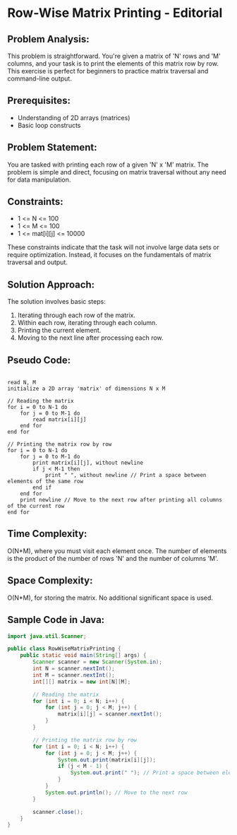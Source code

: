 # Row-Wise Matrix Printing - Editorial

## Problem Analysis:
This problem is straightforward. You're given a matrix of 'N' rows and 'M' columns, and your task is to print the elements of this matrix row by row. This exercise is perfect for beginners to practice matrix traversal and command-line output.

## Prerequisites:
- Understanding of 2D arrays (matrices)
- Basic loop constructs

## Problem Statement:
You are tasked with printing each row of a given 'N' x 'M' matrix. The problem is simple and direct, focusing on matrix traversal without any need for data manipulation.

## Constraints:
- 1 <= N <= 100
- 1 <= M <= 100
- 1 <= mat[i][j] <= 10000

These constraints indicate that the task will not involve large data sets or require optimization. Instead, it focuses on the fundamentals of matrix traversal and output.

## Solution Approach:
The solution involves basic steps:
1. Iterating through each row of the matrix.
2. Within each row, iterating through each column.
3. Printing the current element.
4. Moving to the next line after processing each row.

## Pseudo Code:

<pre><code>
read N, M
initialize a 2D array 'matrix' of dimensions N x M

// Reading the matrix
for i = 0 to N-1 do
    for j = 0 to M-1 do
        read matrix[i][j]
    end for
end for

// Printing the matrix row by row
for i = 0 to N-1 do
    for j = 0 to M-1 do
        print matrix[i][j], without newline
        if j < M-1 then
            print " ", without newline // Print a space between elements of the same row
        end if
    end for
    print newline // Move to the next row after printing all columns of the current row
end for
</code></pre>

## Time Complexity:
O(N*M), where you must visit each element once. The number of elements is the product of the number of rows 'N' and the number of columns 'M'.

## Space Complexity:
O(N*M), for storing the matrix. No additional significant space is used.

## Sample Code in Java:

```java
import java.util.Scanner;

public class RowWiseMatrixPrinting {
    public static void main(String[] args) {
        Scanner scanner = new Scanner(System.in);
        int N = scanner.nextInt();
        int M = scanner.nextInt();
        int[][] matrix = new int[N][M];

        // Reading the matrix
        for (int i = 0; i < N; i++) {
            for (int j = 0; j < M; j++) {
                matrix[i][j] = scanner.nextInt();
            }
        }

        // Printing the matrix row by row
        for (int i = 0; i < N; i++) {
            for (int j = 0; j < M; j++) {
                System.out.print(matrix[i][j]);
                if (j < M - 1) {
                    System.out.print(" "); // Print a space between elements of the same row
                }
            }
            System.out.println(); // Move to the next row
        }

        scanner.close();
    }
}

